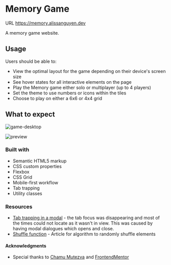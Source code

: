 # Memory Game

URL https://memory.alissanguyen.dev

A memory game website.

## Usage

Users should be able to:

- View the optimal layout for the game depending on their device's screen size
- See hover states for all interactive elements on the page
- Play the Memory game either solo or multiplayer (up to 4 players)
- Set the theme to use numbers or icons within the tiles
- Choose to play on either a 6x6 or 4x4 grid

## What to expect

![game-desktop](https://user-images.githubusercontent.com/69443738/150931792-e0940d2e-db6c-4ece-b31c-80c6563949bf.png)

![preview](https://user-images.githubusercontent.com/69443738/150931804-1ad5690f-57dd-4336-bec2-a1daf397f99f.jpg)

### Built with

- Semantic HTML5 markup
- CSS custom properties
- Flexbox
- CSS Grid
- Mobile-first workflow
- Tab trapping
- Utility classes

### Resources

- [Tab trapping in a modal](https://uxdesign.cc/how-to-trap-focus-inside-modal-to-make-it-ada-compliant-6a50f9a70700) - the tab focus was disappearing and most of the times could not locate as it wasn't in view. This was caused by having modal dialogues which opens and close.
- [Shuffle function](http://stackoverflow.com/a/2450976) - Article for algorithm to randomly shuffle elements

#### Acknowledgments

- Special thanks to [Chamu Mutezva](https://github.com/ChamuMutezva) and [FrontendMentor](https://www.frontendmentor.io/)

